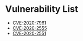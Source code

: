 # Vulnerability List

- [CVE-2020-7961](LiferayPortal/CVE-2020-7961)
- [CVE-2020-2555](WebLogic/CVE-2020-2555)
- [CVE-2020-2551](WebLogic/CVE-2020-2555)